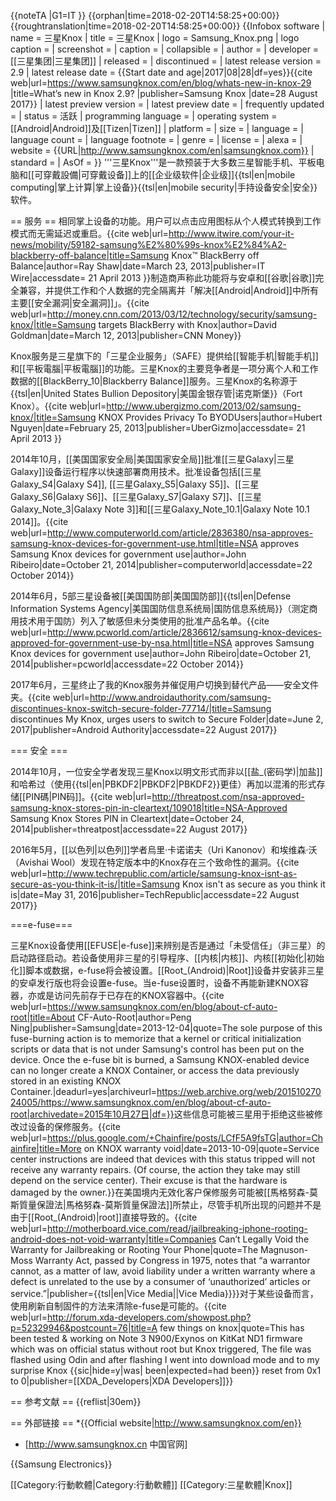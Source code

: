 {{noteTA
|G1=IT
}}
{{orphan|time=2018-02-20T14:58:25+00:00}}
{{roughtranslation|time=2018-02-20T14:58:25+00:00}}
{{Infobox software
| name = 三星Knox
| title = 三星Knox
| logo = Samsung_Knox.png
| logo caption =
| screenshot = <!-- [[File:|File:]] -->
| caption =
| collapsible =
| author =
| developer = [[三星集团|三星集团]]
| released = <!-- {{Start date|YYYY|MM|DD|df=yes}} -->
| discontinued =
| latest release version = 2.9
| latest release date = {{Start date and age|2017|08|28|df=yes}}<ref>{{cite web|url=https://www.samsungknox.com/en/blog/whats-new-in-knox-29 |title=What’s new in Knox 2.9? |publisher=Samsung Knox |date=28 August 2017}}</ref>
| latest preview version =
| latest preview date = <!-- {{Start date and age|YYYY|MM|DD|df=yes}} -->
| frequently updated = <!-- DO NOT include this parameter unless you know what it does -->
| status = 活跃
| programming language =
| operating system = [[Android|Android]]及[[Tizen|Tizen]]
| platform =
| size =
| language = 
| language count = <!-- DO NOT include this parameter unless you know what it does -->
| language footnote =
| genre =
| license =
| alexa =
| website = {{URL|http://www.samsungknox.com/en|samsungknox.com}}
| standard =
| AsOf =
}}
'''三星Knox'''是一款预装于大多数三星智能手机、平板电脑和[[可穿戴設備|可穿戴设备]]上的[[企业级软件|企业级]]{{tsl|en|mobile computing|掌上计算|掌上设备}}{{tsl|en|mobile security|手持设备安全|安全}}软件。

== 服务 ==
相同掌上设备的功能。用户可以点击应用图标从个人模式转换到工作模式而无需延迟或重启。<ref name="IT">{{cite web|url=http://www.itwire.com/your-it-news/mobility/59182-samsung%E2%80%99s-knox%E2%84%A2-blackberry-off-balance|title=Samsung Knox™ BlackBerry off Balance|author=Ray Shaw|date=March 23, 2013|publisher=IT Wire|accessdate= 21 April 2013 }}</ref>制造商声称此功能将与安卓和[[谷歌|谷歌]]完全兼容，并提供工作和个人数据的完全隔离并「解决[[Android|Android]]中所有主要[[安全漏洞|安全漏洞]]」。<ref>{{cite web|url=http://money.cnn.com/2013/03/12/technology/security/samsung-knox/|title=Samsung targets BlackBerry with Knox|author=David Goldman|date=March 12, 2013|publisher=CNN Money}}</ref>

Knox服务是三星旗下的「三星企业服务」（SAFE）提供给[[智能手机|智能手机]]和[[平板電腦|平板電腦]]的功能。三星Knox的主要竞争者是一项分离个人和工作数据的[[BlackBerry_10|Blackberry Balance]]服务。三星Knox的名称源于{{tsl|en|United States Bullion Depository|美国金银存管|诺克斯堡}}（Fort Knox）。<ref name="UG">{{cite web|url=http://www.ubergizmo.com/2013/02/samsung-knox/|title=Samsung KNOX Provides Privacy To BYODUsers|author=Hubert Nguyen|date=February 25, 2013|publisher=UberGizmo|accessdate= 21 April 2013 }}</ref>

2014年10月，[[美国国家安全局|美国国家安全局]]批准[[三星Galaxy|三星Galaxy]]设备运行程序以快速部署商用技术。批准设备包括[[三星Galaxy_S4|Galaxy S4]], [[三星Galaxy_S5|Galaxy S5]]、[[三星Galaxy_S6|Galaxy S6]]、[[三星Galaxy_S7|Galaxy S7]]、[[三星Galaxy_Note_3|Galaxy Note 3]]和[[三星Galaxy_Note_10.1|Galaxy Note 10.1 2014]]。<ref name="NS">{{cite web|url=http://www.computerworld.com/article/2836380/nsa-approves-samsung-knox-devices-for-government-use.html|title=NSA approves Samsung Knox devices for government use|author=John Ribeiro|date=October 21, 2014|publisher=computerworld|accessdate=22 October 2014}}</ref>

2014年6月，5部三星设备被[[美国国防部|美国国防部]]{{tsl|en|Defense Information Systems Agency|美国国防信息系统局|国防信息系统局}}（测定商用技术用于国防）列入了敏感但未分类使用的批准产品名单。<ref name="DI">{{cite web|url=http://www.pcworld.com/article/2836612/samsung-knox-devices-approved-for-government-use-by-nsa.html|title=NSA approves Samsung Knox devices for government use|author=John Ribeiro|date=October 21, 2014|publisher=pcworld|accessdate=22 October 2014}}</ref>

2017年6月，三星终止了我的Knox服务并催促用户切换到替代产品——安全文件夹。<ref>{{cite web|url=http://www.androidauthority.com/samsung-discontinues-knox-switch-secure-folder-77714/|title=Samsung discontinues My Knox, urges users to switch to Secure Folder|date=June 2, 2017|publisher=Android Authority|accessdate=22 August 2017}}</ref>

=== 安全 ===

2014年10月，一位安全学者发现三星Knox以明文形式而非以[[盐_(密码学)|加盐]]和哈希过（使用{{tsl|en|PBKDF2|PBKDF2|PBKDF2}}更佳）再加以混淆的形式存储[[PIN碼|PIN码]]。<ref>{{cite web|url=http://threatpost.com/nsa-approved-samsung-knox-stores-pin-in-cleartext/109018|title=NSA-Approved Samsung Knox Stores PIN in Cleartext|date=October 24, 2014|publisher=threatpost|accessdate=22 August 2017}}</ref>

2016年5月，[[以色列|以色列]]学者烏里·卡诺诺夫（Uri Kanonov）和埃维森·沃（Avishai Wool）发现在特定版本中的Knox存在三个致命性的漏洞。<ref>{{cite web|url=http://www.techrepublic.com/article/samsung-knox-isnt-as-secure-as-you-think-it-is/|title=Samsung Knox isn't as secure as you think it is|date=May 31, 2016|publisher=TechRepublic|accessdate=22 August 2017}}</ref>

===e-fuse===

三星Knox设备使用[[EFUSE|e-fuse]]来辨别是否是通过「未受信任」（非三星）的启动路径启动。若设备使用非三星的引导程序、[[内核|内核]]、内核[[初始化|初始化]]脚本或数据，e-fuse将会被设置。[[Root_(Android)|Root]]设备并安装非三星的安卓发行版也将会设置e-fuse。当e-fuse设置时，设备不再能新建KNOX容器，亦或是访问先前存于已存在的KNOX容器中。<ref>{{cite web|url=https://www.samsungknox.com/en/blog/about-cf-auto-root|title=About CF-Auto-Root|author=Peng Ning|publisher=Samsung|date=2013-12-04|quote=The sole purpose of this fuse-burning action is to memorize that a kernel or critical initialization scripts or data that is not under Samsung's control has been put on the device. Once the e-fuse bit is burned, a Samsung KNOX-enabled device can no longer create a KNOX Container, or access the data previously stored in an existing KNOX Container.|deadurl=yes|archiveurl=https://web.archive.org/web/20151027024005/https://www.samsungknox.com/en/blog/about-cf-auto-root|archivedate=2015年10月27日|df=}}</ref>这些信息可能被三星用于拒绝这些被修改过设备的保修服务。<ref>{{cite web|url=https://plus.google.com/+Chainfire/posts/LCfF5A9fsTG|author=Chainfire|title=More on KNOX warranty void|date=2013-10-09|quote=Service center instructions are indeed that devices with this status tripped will not receive any warranty repairs. (Of course, the action they take may still depend on the service center). Their excuse is that the hardware is damaged by the owner.}}</ref>在美国境内无效化客户保修服务可能被[[馬格努森-莫斯質量保證法|馬格努森-莫斯質量保證法]]所禁止，尽管手机所出现的问题并不是由于[[Root_(Android)|root]]直接导致的。<ref>{{cite web|url=http://motherboard.vice.com/read/jailbreaking-iphone-rooting-android-does-not-void-warranty|title=Companies Can’t Legally Void the Warranty for Jailbreaking or Rooting Your Phone|quote=The Magnuson-Moss Warranty Act, passed by Congress in 1975, notes that “a warrantor cannot, as a matter of law, avoid liability under a written warranty where a defect is unrelated to the use by a consumer of ‘unauthorized’ articles or service.”|publisher={{tsl|en|Vice Media||Vice Media}}}}</ref>对于某些设备而言，使用刷新自制固件的方法来清除e-fuse是可能的。<ref>{{cite web|url=http://forum.xda-developers.com/showpost.php?p=52329946&postcount=76|title=A few things on knox|quote=This has been tested & working on Note 3 N900/Exynos on KitKat ND1 firmware which was on official status without root but Knox triggered, The file was flashed using Odin and after flashing I went into download mode and to my surprise Knox {{sic|hide=y|was| been|expected=had been}} reset from 0x1 to 0|publisher=[[XDA_Developers|XDA Developers]]}}</ref>

== 参考文献 ==
{{reflist|30em}}

== 外部链接 ==
*{{Official website|http://www.samsungknox.com/en}}
* [http://www.samsungknox.cn 中国官网]

{{Samsung Electronics}}

[[Category:行動軟體|Category:行動軟體]]
[[Category:三星軟體|Knox]]